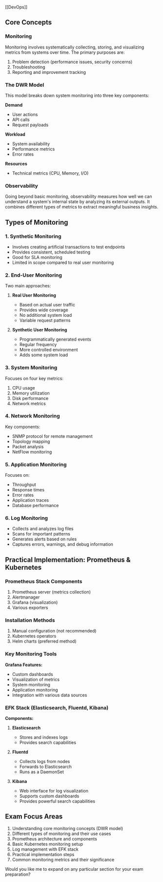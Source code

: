 [[DevOps]]
## Core Concepts

### Monitoring
Monitoring involves systematically collecting, storing, and visualizing metrics from systems over time. The primary purposes are:

1. Problem detection (performance issues, security concerns)
2. Troubleshooting
3. Reporting and improvement tracking

### The DWR Model
This model breaks down system monitoring into three key components:

**Demand**
- User actions
- API calls
- Request payloads

**Workload**
- System availability
- Performance metrics
- Error rates

**Resources**
- Technical metrics (CPU, Memory, I/O)

### Observability
Going beyond basic monitoring, observability measures how well we can understand a system's internal state by analyzing its external outputs. It combines different types of metrics to extract meaningful business insights.

## Types of Monitoring

### 1. Synthetic Monitoring
- Involves creating artificial transactions to test endpoints
- Provides consistent, scheduled testing
- Good for SLA monitoring
- Limited in scope compared to real user monitoring

### 2. End-User Monitoring
Two main approaches:
1. **Real User Monitoring**
   - Based on actual user traffic
   - Provides wide coverage
   - No additional system load
   - Variable request patterns

2. **Synthetic User Monitoring**
   - Programmatically generated events
   - Regular frequency
   - More controlled environment
   - Adds some system load

### 3. System Monitoring
Focuses on four key metrics:
1. CPU usage
2. Memory utilization
3. Disk performance
4. Network metrics

### 4. Network Monitoring
Key components:
- SNMP protocol for remote management
- Topology mapping
- Packet analysis
- NetFlow monitoring

### 5. Application Monitoring
Focuses on:
- Throughput
- Response times
- Error rates
- Application traces
- Database performance

### 6. Log Monitoring
- Collects and analyzes log files
- Scans for important patterns
- Generates alerts based on rules
- Captures errors, warnings, and debug information

## Practical Implementation: Prometheus & Kubernetes

### Prometheus Stack Components
1. Prometheus server (metrics collection)
2. Alertmanager
3. Grafana (visualization)
4. Various exporters

### Installation Methods
1. Manual configuration (not recommended)
2. Kubernetes operators
3. Helm charts (preferred method)

### Key Monitoring Tools
**Grafana Features:**
- Custom dashboards
- Visualization of metrics
- System monitoring
- Application monitoring
- Integration with various data sources

### EFK Stack (Elasticsearch, Fluentd, Kibana)

**Components:**
1. **Elasticsearch**
   - Stores and indexes logs
   - Provides search capabilities

2. **Fluentd**
   - Collects logs from nodes
   - Forwards to Elasticsearch
   - Runs as a DaemonSet

3. **Kibana**
   - Web interface for log visualization
   - Supports custom dashboards
   - Provides powerful search capabilities

## Exam Focus Areas
1. Understanding core monitoring concepts (DWR model)
2. Different types of monitoring and their use cases
3. Prometheus architecture and components
4. Basic Kubernetes monitoring setup
5. Log management with EFK stack
6. Practical implementation steps
7. Common monitoring metrics and their significance

Would you like me to expand on any particular section for your exam preparation?